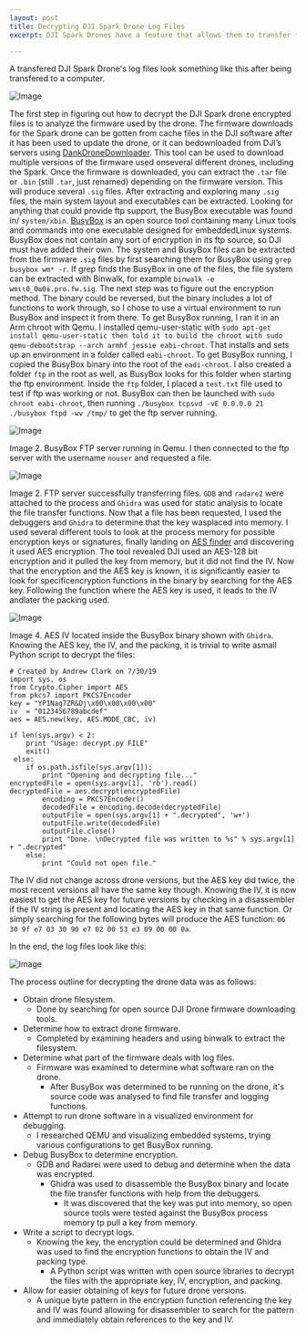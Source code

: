 ```yaml
---
layout: post
title: Decrypting DJI Spark Drone Log Files
excerpt: DJI Spark Drones have a feature that allows them to transfer files to a computer. Some of these appear to be _black box_ encrypted log files. By running and reversing the drone's firmware inside of QEMU, the encryption keys and methods can be determined.

---
```


A transfered DJI Spark Drone's log files look something like this after being transfered to a computer.

![Image](https://starwarsfan2099.github.io/public/2020-1-25/Pic_1.png)

The first step in figuring out how to decrypt the DJI Spark drone encrypted files is to analyze the firmware used by the drone. The firmware downloads for the Spark drone can be gotten from cache files in the DJI software after it has been used to update the drone, or it can bedownloaded from DJI’s servers using [DankDroneDownloader](https://github.com/cs2000/DankDroneDownloader). This tool can be used to download multiple versions of the firmware used onseveral different drones, including the Spark. Once the firmware is downloaded, you can extract the `.tar` file or `.bin` (still `.tar`, just renamed) depending on the firmware version. This will produce several `.sig` files. After extracting and exploring many `.sig` files, the main system layout and executables can be extracted. Looking for anything that could provide ftp support, the BusyBox executable was found in/   `system/xbin`. [BusyBox](https://www.busybox.net/) is an open source tool containing many Linux tools and commands into one executable designed for embeddedLinux systems. BusyBox does not contain any sort of encryption in its ftp source, so DJI must have added their own. The system and BusyBox files can be extracted from the firmware `.sig` files by first searching them for BusyBox using `grep busybox wm* -r`. If grep finds the BusyBox in one of the files, the file system can be extracted with Binwalk, for example `binwalk -e wmɩɩ0_0ɯ0ɨ.pro.fw.sig`. The next step was to figure out the encryption method. The binary could be reversed, but the binary includes a lot of functions to work through, so I chose to use a virtual environment to run BusyBox and inspect it from there. To get BusyBox running, I ran it in an Arm chroot with Qemu. I installed qemu-user-static with `sudo apt-get install qemu-user-static then told it to build the chroot with sudo qemu-debootstrap --arch armhf jessie eabi-chroot`. That installs and sets up an environment in a folder called `eabi-chroot`. To get BusyBox running, I copied the BusyBox binary into the root of the `eadi-chroot`. I also created a folder `ftp` in the root as well, as BusyBox looks for this folder when starting the ftp environment. Inside the `ftp` folder, I placed a `test.txt` file used to test if ftp was working or not. BusyBox can then be launched with `sudo chroot eabi-chroot`, then running `./busybox tcpsvd -vE 0.0.0.0 21 ./busybox ftpd -wv /tmp/` to get the ftp server running.

![Image](https://starwarsfan2099.github.io/public/2020-1-25/Pic_2.png)

Image 2. BusyBox FTP server running in Qemu. I then connected to the ftp server with the username `nouser` and requested a file.

![Image](https://starwarsfan2099.github.io/public/2020-1-25/Pic_3.png)

Image 2. FTP server successfully transferring files. `GDB` and `radare2` were attached to the process and `Ghidra` was used for static analysis to locate the file transfer functions. Now that a file has been requested, I used the debuggers and `Ghidra` to determine that the key wasplaced into memory. I used several different tools to look at the process memory for possible encryption keys or signatures, finally landing on [AES finder](https://github.com/mmozeiko/aes-finder) and discovering it used AES encryption. The tool revealed DJI used an AES-128 bit encryption and it pulled the key from memory, but it did not find the IV. Now that the encryption and the AES key is known, it is significantly easier to look for specificencryption functions in the binary by searching for the AES key. Following the function where the AES key is used, it leads to the IV andlater the packing used.

![Image](https://starwarsfan2099.github.io/public/2020-1-25/Pic_4.png)

Image 4. AES IV located inside the BusyBox binary shown with `Ghidra`. Knowing the AES key, the IV, and the packing, it is trivial to write asmall Python script to decrypt the files:

```
# Created by Andrew Clark on 7/30/19
import sys, os 
from Crypto.Cipher import AES
from pkcs7 import PKCS7Encoder 
key = "YP1Nag7ZR&Dj\x00\x00\x00\x00" 
iv  = "0123456789abcdef" 
aes = AES.new(key, AES.MODE_CBC, iv)

if len(sys.argv) < 2:
    print "Usage: decrypt.py FILE"
    exit()
 else:
    if os.path.isfile(sys.argv[1]):                 
        print "Opening and decrypting file..."                 encryptedFile = open(sys.argv[1], 'rb').read()            decryptedFile = aes.decrypt(encryptedFile)
        encoding = PKCS7Encoder()
        decodedFile = encoding.decode(decryptedFile)
        outputFile = open(sys.argv[1] + ".decrypted", 'w+')
        outputFile.write(decodedFile)
        outputFile.close()
        print "Done. \nDecrypted file was written to %s" % sys.argv[1] + ".decrypted"
    else:
        print "Could not open file."
```

The IV did not change across drone versions, but the AES key did twice, the most recent versions all have the same key though. Knowing
the IV, it is now easiest to get the AES key for future versions by checking in a disassembler if the IV string is present and locating the AES
key in that same function. Or simply searching for the following bytes will produce the AES function: `06 30 9f e7 03 30 90 e7 02 00 53 e3 09 00 00 0a`.

In the end, the log files look like this:

![Image](https://starwarsfan2099.github.io/public/2020-1-25/Pic_5.png)

The process outline for decrypting the drone data was as follows:
- Obtain drone filesystem.
    - Done by searching for open source DJI Drone firmware downloading tools.
- Determine how to extract drone firmware.
    - Completed by examining headers and using binwalk to extract the filesystem.
- Determine what part of the firmware deals with log files.
    - Firmware was examined to determine what software ran on the drone.
        - After BusyBox was determined to be running on the drone, it's source code was analysed to find file transfer and logging functions.
- Attempt to run drone software in a visualized environment for debugging.
    - I researched QEMU and visualizing embedded systems, trying various configurations to get BusyBox running.
- Debug BusyBox to determine encryption.
    - GDB and Radareɩ were used to debug and determine when the data was encrypted.
        - Ghidra was used to disassemble the BusyBox binary and locate the file transfer functions with help from the debuggers.
            - It was discovered that the key was put into memory, so open source tools were tested against the BusyBox process memory tp pull a key from memory.
- Write a script to decrypt logs.
    - Knowing the key, the encryption could be determined and Ghidra was used to find the encryption functions to obtain the IV and packing type.
        - A Python script was written with open source libraries to decrypt the files with the appropriate key, IV, encryption, and packing.
- Allow for easier obtaining of keys for future drone versions.
    - A unique byte pattern in the encryption function referencing the key and IV was found allowing for disassembler to search for the pattern and immediately obtain references to the key and IV.